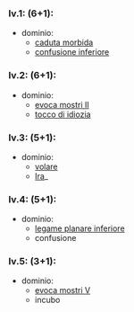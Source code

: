 ### lv.1: (6+1):
- dominio:
	- [caduta morbida](https://golarion.altervista.org/wiki/Caduta_Morbida "Caduta Morbida")
	- [confusione inferiore](https://golarion.altervista.org/wiki/Confusione_Inferiore "Confusione Inferiore")

### lv.2: (6+1):
- dominio:
	- [evoca mostri II](https://golarion.altervista.org/wiki/Evoca_Mostri#Evoca_Mostri_II "Evoca Mostri")
	- [tocco di idiozia](https://golarion.altervista.org/wiki/Tocco_di_Idiozia "Tocco di Idiozia")

### lv.3: (5+1):
- dominio:
	- [volare](https://golarion.altervista.org/wiki/Incantesimi/Volare "Incantesimi/Volare")
	- [Ira](https://golarion.altervista.org/wiki/Incantesimi/Ira "Incantesimi/Ira")_

### lv.4: (5+1):
- dominio:
	- [legame planare inferiore](https://golarion.altervista.org/wiki/Legame_Planare_Inferiore "Legame Planare Inferiore")
	- confusione

### lv.5: (3+1):
- dominio:
	- [evoca mostri V](https://golarion.altervista.org/wiki/Evoca_Mostri#Evoca_Mostri_V "Evoca Mostri")
	- incubo